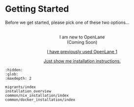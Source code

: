 # Getting Started

Before we get started, please pick one of these two options…
<br />
<br />

<div style="text-align: center;">

<p><a class="link-button disabled">
I am new to OpenLane<br />(Coming Soon)
</a></p>

<p><a href="./migrants/index.html" class="link-button">
I have previously used OpenLane 1
</a></p>

<p><a href="./installation_overview.html">
Just show me installation instructions.
</a></p>

</div>

```{toctree}
:hidden:
:glob:
:maxdepth: 2

migrants/index
installation_overview
common/nix_installation/index
common/docker_installation/index
```
